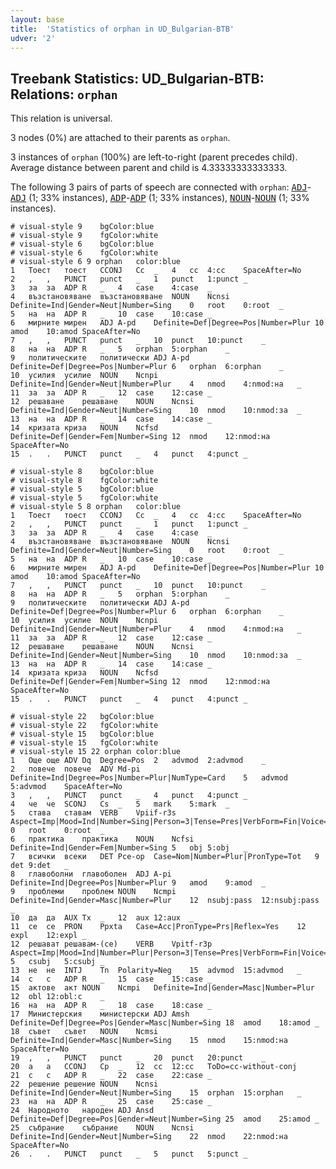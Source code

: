 ```yaml
---
layout: base
title:  'Statistics of orphan in UD_Bulgarian-BTB'
udver: '2'
---
```


## Treebank Statistics: UD_Bulgarian-BTB: Relations: `orphan`

This relation is universal.

3 nodes (0%) are attached to their parents as `orphan`.

3 instances of `orphan` (100%) are left-to-right (parent precedes child).
Average distance between parent and child is 4.33333333333333.

The following 3 pairs of parts of speech are connected with `orphan`: <tt><a href="bg_btb-pos-ADJ.html">ADJ</a></tt>-<tt><a href="bg_btb-pos-ADJ.html">ADJ</a></tt> (1; 33% instances), <tt><a href="bg_btb-pos-ADP.html">ADP</a></tt>-<tt><a href="bg_btb-pos-ADP.html">ADP</a></tt> (1; 33% instances), <tt><a href="bg_btb-pos-NOUN.html">NOUN</a></tt>-<tt><a href="bg_btb-pos-NOUN.html">NOUN</a></tt> (1; 33% instances).


~~~ conllu
# visual-style 9	bgColor:blue
# visual-style 9	fgColor:white
# visual-style 6	bgColor:blue
# visual-style 6	fgColor:white
# visual-style 6 9 orphan	color:blue
1	Тоест	тоест	CCONJ	Cc	_	4	cc	4:cc	SpaceAfter=No
2	,	,	PUNCT	punct	_	1	punct	1:punct	_
3	за	за	ADP	R	_	4	case	4:case	_
4	възстановяване	възстановяване	NOUN	Ncnsi	Definite=Ind|Gender=Neut|Number=Sing	0	root	0:root	_
5	на	на	ADP	R	_	10	case	10:case	_
6	мирните	мирен	ADJ	A-pd	Definite=Def|Degree=Pos|Number=Plur	10	amod	10:amod	SpaceAfter=No
7	,	,	PUNCT	punct	_	10	punct	10:punct	_
8	на	на	ADP	R	_	5	orphan	5:orphan	_
9	политическите	политически	ADJ	A-pd	Definite=Def|Degree=Pos|Number=Plur	6	orphan	6:orphan	_
10	усилия	усилие	NOUN	Ncnpi	Definite=Ind|Gender=Neut|Number=Plur	4	nmod	4:nmod:на	_
11	за	за	ADP	R	_	12	case	12:case	_
12	решаване	решаване	NOUN	Ncnsi	Definite=Ind|Gender=Neut|Number=Sing	10	nmod	10:nmod:за	_
13	на	на	ADP	R	_	14	case	14:case	_
14	кризата	криза	NOUN	Ncfsd	Definite=Def|Gender=Fem|Number=Sing	12	nmod	12:nmod:на	SpaceAfter=No
15	.	.	PUNCT	punct	_	4	punct	4:punct	_

~~~


~~~ conllu
# visual-style 8	bgColor:blue
# visual-style 8	fgColor:white
# visual-style 5	bgColor:blue
# visual-style 5	fgColor:white
# visual-style 5 8 orphan	color:blue
1	Тоест	тоест	CCONJ	Cc	_	4	cc	4:cc	SpaceAfter=No
2	,	,	PUNCT	punct	_	1	punct	1:punct	_
3	за	за	ADP	R	_	4	case	4:case	_
4	възстановяване	възстановяване	NOUN	Ncnsi	Definite=Ind|Gender=Neut|Number=Sing	0	root	0:root	_
5	на	на	ADP	R	_	10	case	10:case	_
6	мирните	мирен	ADJ	A-pd	Definite=Def|Degree=Pos|Number=Plur	10	amod	10:amod	SpaceAfter=No
7	,	,	PUNCT	punct	_	10	punct	10:punct	_
8	на	на	ADP	R	_	5	orphan	5:orphan	_
9	политическите	политически	ADJ	A-pd	Definite=Def|Degree=Pos|Number=Plur	6	orphan	6:orphan	_
10	усилия	усилие	NOUN	Ncnpi	Definite=Ind|Gender=Neut|Number=Plur	4	nmod	4:nmod:на	_
11	за	за	ADP	R	_	12	case	12:case	_
12	решаване	решаване	NOUN	Ncnsi	Definite=Ind|Gender=Neut|Number=Sing	10	nmod	10:nmod:за	_
13	на	на	ADP	R	_	14	case	14:case	_
14	кризата	криза	NOUN	Ncfsd	Definite=Def|Gender=Fem|Number=Sing	12	nmod	12:nmod:на	SpaceAfter=No
15	.	.	PUNCT	punct	_	4	punct	4:punct	_

~~~


~~~ conllu
# visual-style 22	bgColor:blue
# visual-style 22	fgColor:white
# visual-style 15	bgColor:blue
# visual-style 15	fgColor:white
# visual-style 15 22 orphan	color:blue
1	Още	още	ADV	Dq	Degree=Pos	2	advmod	2:advmod	_
2	повече	повече	ADV	Md-pi	Definite=Ind|Degree=Pos|Number=Plur|NumType=Card	5	advmod	5:advmod	SpaceAfter=No
3	,	,	PUNCT	punct	_	4	punct	4:punct	_
4	че	че	SCONJ	Cs	_	5	mark	5:mark	_
5	става	ставам	VERB	Vpiif-r3s	Aspect=Imp|Mood=Ind|Number=Sing|Person=3|Tense=Pres|VerbForm=Fin|Voice=Act	0	root	0:root	_
6	практика	практика	NOUN	Ncfsi	Definite=Ind|Gender=Fem|Number=Sing	5	obj	5:obj	_
7	всички	всеки	DET	Pce-op	Case=Nom|Number=Plur|PronType=Tot	9	det	9:det	_
8	главоболни	главоболен	ADJ	A-pi	Definite=Ind|Degree=Pos|Number=Plur	9	amod	9:amod	_
9	проблеми	проблем	NOUN	Ncmpi	Definite=Ind|Gender=Masc|Number=Plur	12	nsubj:pass	12:nsubj:pass	_
10	да	да	AUX	Tx	_	12	aux	12:aux	_
11	се	се	PRON	Ppxta	Case=Acc|PronType=Prs|Reflex=Yes	12	expl	12:expl	_
12	решават	решавам-(се)	VERB	Vpitf-r3p	Aspect=Imp|Mood=Ind|Number=Plur|Person=3|Tense=Pres|VerbForm=Fin|Voice=Act	5	csubj	5:csubj	_
13	не	не	INTJ	Tn	Polarity=Neg	15	advmod	15:advmod	_
14	с	с	ADP	R	_	15	case	15:case	_
15	актове	акт	NOUN	Ncmpi	Definite=Ind|Gender=Masc|Number=Plur	12	obl	12:obl:с	_
16	на	на	ADP	R	_	18	case	18:case	_
17	Министерския	министерски	ADJ	Amsh	Definite=Def|Degree=Pos|Gender=Masc|Number=Sing	18	amod	18:amod	_
18	съвет	съвет	NOUN	Ncmsi	Definite=Ind|Gender=Masc|Number=Sing	15	nmod	15:nmod:на	SpaceAfter=No
19	,	,	PUNCT	punct	_	20	punct	20:punct	_
20	а	а	CCONJ	Cp	_	12	cc	12:cc	ToDo=cc-without-conj
21	с	с	ADP	R	_	22	case	22:case	_
22	решение	решение	NOUN	Ncnsi	Definite=Ind|Gender=Neut|Number=Sing	15	orphan	15:orphan	_
23	на	на	ADP	R	_	25	case	25:case	_
24	Народното	народен	ADJ	Ansd	Definite=Def|Degree=Pos|Gender=Neut|Number=Sing	25	amod	25:amod	_
25	събрание	събрание	NOUN	Ncnsi	Definite=Ind|Gender=Neut|Number=Sing	22	nmod	22:nmod:на	SpaceAfter=No
26	.	.	PUNCT	punct	_	5	punct	5:punct	_

~~~


